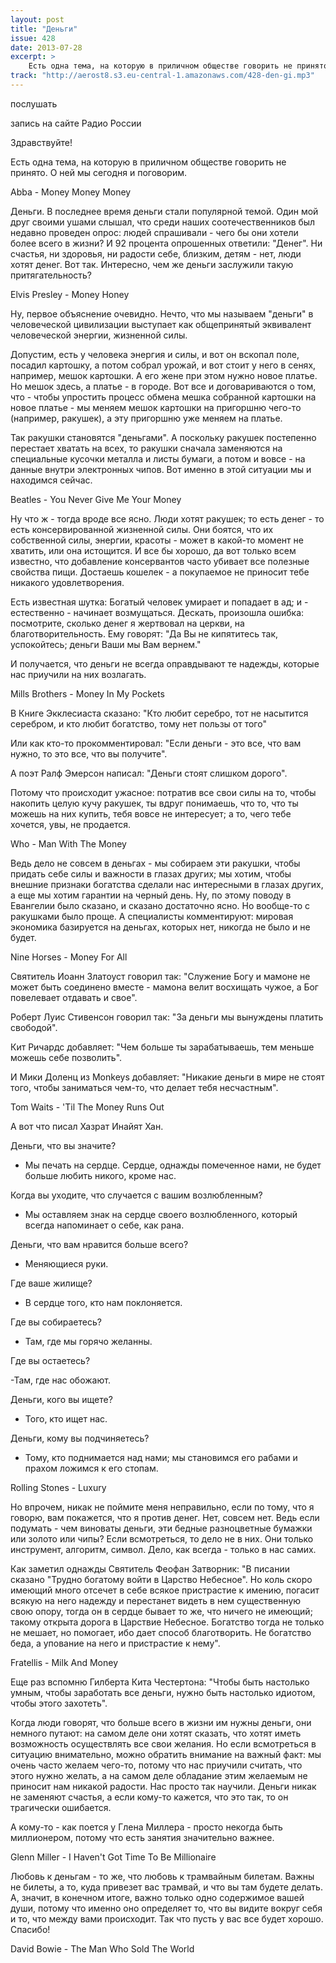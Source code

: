 ```yaml
---
layout: post
title: "Деньги"
issue: 428
date: 2013-07-28
excerpt: >
    Есть одна тема, на которую в приличном обществе говорить не принято. О ней мы сегодня и поговорим.
track: "http://aerost8.s3.eu-central-1.amazonaws.com/428-den-gi.mp3"
---
```


послушать

запись на сайте Радио России

Здравствуйте!

Есть одна тема, на которую в приличном обществе говорить не принято. О ней мы сегодня и поговорим.

Abba - Money Money Money

Деньги. В последнее время деньги стали популярной темой. Один мой друг своими ушами слышал, что среди наших соотечественников был недавно проведен опрос: людей спрашивали - чего бы они хотели более всего в жизни? И 92 процента опрошенных ответили: "Денег". Ни счастья, ни здоровья, ни радости себе, близким, детям - нет, люди хотят денег. Вот так. Интересно, чем же деньги заслужили такую притягательность?

Elvis Presley - Money Honey

Ну, первое объяснение очевидно. Нечто, что мы называем "деньги" в человеческой цивилизации выступает как общепринятый эквивалент человеческой энергии, жизненной силы.

Допустим, есть у человека энергия и силы, и вот он вскопал поле, посадил картошку, а потом собрал урожай, и вот стоит у него в сенях, например, мешок картошки. А его жене при этом нужно новое платье. Но мешок здесь, а платье - в городе. Вот все и договариваются о том, что - чтобы упростить процесс обмена мешка собранной картошки на новое платье - мы меняем мешок картошки на пригоршню чего-то (например, ракушек), а эту пригоршню уже меняем на платье.

Так ракушки становятся "деньгами". А поскольку ракушек постепенно перестает хватать на всех, то ракушки сначала заменяются на специальные кусочки металла и листы бумаги, а потом и вовсе - на данные внутри электронных чипов. Вот именно в этой ситуации мы и находимся сейчас.

Beatles - You Never Give Me Your Money

Ну что ж - тогда вроде все ясно. Люди хотят ракушек; то есть денег - то есть консервированной жизненной силы. Они боятся, что их собственной силы, энергии, красоты - может в какой-то момент не хватить, или она истощится. И все бы хорошо, да вот только всем известно, что добавление консервантов часто убивает все полезные свойства пищи. Достаешь кошелек - а покупаемое не приносит тебе никакого удовлетворения.

Есть известная шутка: Богатый человек умирает и попадает в ад; и - естественно - начинает возмущаться. Дескать, произошла ошибка: посмотрите, сколько денег я жертвовал на церкви, на благотворительность. Ему говорят: "Да Вы не кипятитесь так, успокойтесь; деньги Ваши мы Вам вернем."

И получается, что деньги не всегда оправдывают те надежды, которые нас приучили на них возлагать.

Mills Brothers - Money In My Pockets

В Книге Экклесиаста сказано: "Кто любит серебро, тот не насытится серебром, и кто любит богатство, тому нет пользы от того"

Или как кто-то прокомментировал: "Если деньги - это все, что вам нужно, то это все, что вы получите".

А поэт Ралф Эмерсон написал: "Деньги стоят слишком дорого".

Потому что происходит ужасное: потратив все свои силы на то, чтобы накопить целую кучу ракушек, ты вдруг понимаешь, что то, что ты можешь на них купить, тебя вовсе не интересует; а то, чего тебе хочется, увы, не продается.

Who - Man With The Money

Ведь дело не совсем в деньгах - мы собираем эти ракушки, чтобы придать себе силы и важности в глазах других; мы хотим, чтобы внешние признаки богатства сделали нас интересными в глазах других, а еще мы хотим гарантии на черный день. Ну, по этому поводу в Евангелии было сказано, и сказано достаточно ясно. Но вообще-то с ракушками было проще. А специалисты комментируют: мировая экономика базируется на деньгах, которых нет, никогда не было и не будет.

Nine Horses - Money For All

Святитель Иоанн Златоуст говорил так: "Служение Богу и мамоне не может быть соединено вместе - мамона велит восхищать чужое, а Бог повелевает отдавать и свое".

Роберт Луис Стивенсон говорил так: "За деньги мы вынуждены платить свободой".

Кит Ричардс добавляет: "Чем больше ты зарабатываешь, тем меньше можешь себе позволить".

И Мики Доленц из Monkeys добавляет: "Никакие деньги в мире не стоят того, чтобы заниматься чем-то, что делает тебя несчастным".

Tom Waits - 'Til The Money Runs Out

А вот что писал Хазрат Инайят Хан.

Деньги, что вы значите?

- Мы печать на сердце. Сердце, однажды помеченное нами, не будет больше любить никого, кроме нас.

Когда вы уходите, что случается с вашим возлюбленным?

- Мы оставляем знак на сердце своего возлюбленного, который всегда напоминает о себе, как рана.

Деньги, что вам нравится больше всего?

- Меняющиеся руки.

Где ваше жилище?

- В сердце того, кто нам поклоняется.

Где вы собираетесь?

- Там, где мы горячо желанны.

Где вы остаетесь?

-Там, где нас обожают.

Деньги, кого вы ищете?

- Того, кто ищет нас.

Деньги, кому вы подчиняетесь?

- Тому, кто поднимается над нами; мы становимся его рабами и прахом ложимся к его стопам.

Rolling Stones - Luxury

Но впрочем, никак не поймите меня неправильно, если по тому, что я говорю, вам покажется, что я против денег. Нет, совсем нет. Ведь если подумать - чем виноваты деньги, эти бедные разноцветные бумажки или золото или чипы? Если всмотреться, то дело не в них. Они только инструмент, алгоритм, символ. Дело, как всегда - только в нас самих.

Как заметил однажды Святитель Феофан Затворник: "В писании сказано "Трудно богатому войти в Царство Небесное". Но коль скоро имеющий много отсечет в себе всякое пристрастие к имению, погасит всякую на него надежду и перестанет видеть в нем существенную свою опору, тогда он в сердце бывает то же, что ничего не имеющий; такому открыта дорога в Царствие Небесное. Богатство тогда не только не мешает, но помогает, ибо дает способ благотворить. Не богатство беда, а упование на него и пристрастие к нему".

Fratellis - Milk And Money

Еще раз вспомню Гилберта Кита Честертона: "Чтобы быть настолько умным, чтобы заработать все деньги, нужно быть настолько идиотом, чтобы этого захотеть".

Когда люди говорят, что больше всего в жизни им нужны деньги, они немного путают: на самом деле они хотят сказать, что хотят иметь возможность осуществлять все свои желания. Но если всмотреться в ситуацию внимательно, можно обратить внимание на важный факт: мы очень часто желаем чего-то, потому что нас приучили считать, что этого нужно желать, а на самом деле обладание этим желаемым не приносит нам никакой радости. Нас просто так научили. Деньги никак не заменяют счастья, а если кому-то кажется, что это так, то он трагически ошибается.

А кому-то - как поется у Глена Миллера - просто некогда быть миллионером, потому что есть занятия значительно важнее.

Glenn Miller - I Haven't Got Time To Be Millionaire

Любовь к деньгам - то же, что любовь к трамвайным билетам. Важны не билеты, а то, куда привезет вас трамвай, и что вы там будете делать. А, значит, в конечном итоге, важно только одно содержимое вашей души, потому что именно оно определяет то, что вы видите вокруг себя и то, что между вами происходит. Так что пусть у вас все будет хорошо. Спасибо!

David Bowie - The Man Who Sold The World
